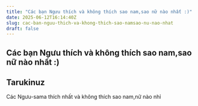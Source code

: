 ```yaml
---
title: "Các bạn Ngưu thích và không thích sao nam,sao nữ nào nhất :)"
date: 2025-06-12T16:14:40Z
slug: cac-ban-nguu-thich-va-khong-thich-sao-namsao-nu-nao-nhat
draft: false
---
```


## Các bạn Ngưu thích và không thích sao nam,sao nữ nào nhất :)

## Tarukinuz

Các Ngưu-sama thích nhất và không thích sao nam,nữ nào nhỉ